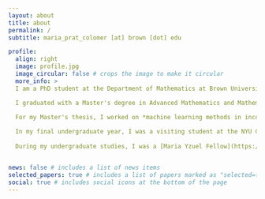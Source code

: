 ```yaml
---
layout: about
title: about
permalink: /
subtitle: maria_prat_colomer [at] brown [dot] edu

profile:
  align: right
  image: profile.jpg
  image_circular: false # crops the image to make it circular
  more_info: >
  I am a PhD student at the Department of Mathematics at Brown University under the supervision of Prof. [Javier Gómez Serrano](https://sites.brown.edu/jgs/). My research lies at the intersection of **partial differential equations**, **machine learning**, and **computer-assisted proofs**.

  I graduated with a Master's degree in Advanced Mathematics and Mathematical Engineering from UPC (Universitat Politècnica de Catalunya) in May 2024, and I hold Bachelor’s degrees in Mathematics and in Informatics Engineering from UPC as part of the [CFIS](https://cfis.upc.edu/ca) program, awarded in May 2023.
  
  For my Master's thesis, I worked on *machine learning methods in incompressible fluid dynamics*, under the supervision of Prof. Javier Gómez Serrano and Prof. [Tere M-Seara](https://web.mat.upc.edu/tere.m-seara/).

  In my final undergraduate year, I was a visiting student at the NYU Center for Data Science, where I worked on my bachelor’s thesis under the supervision of Prof. [Joan Bruna](https://cims.nyu.edu/~bruna/"). My research focused on *multiscale modeling of a closure problem using the scattering transform*, and I was affiliated with the [M2LInES](https://m2lines.github.io/) project.
  
  During my undergraduate studies, I was a [Maria Yzuel Fellow](https://www.icfo.eu/studies/internships/fellowships/maria_yzuel_fellowships/) in [Antonio Acín’s group](https://www.icfo.eu/research-group/7/quantum-information/home/437/) at ICFO, and I had summer internships at Google in 2020 and 2021.


news: false # includes a list of news items
selected_papers: true # includes a list of papers marked as "selected={true}"
social: true # includes social icons at the bottom of the page
---
```



